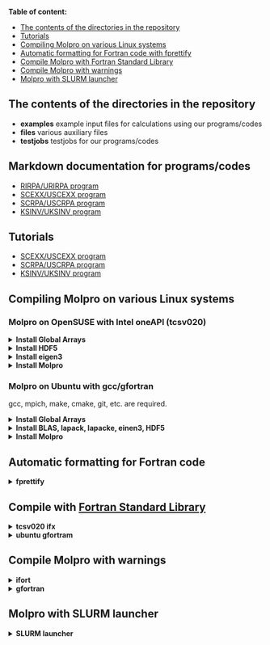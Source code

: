 **Table of content:**
- [The contents of the directories in the repository](#item_dirs)
- [Tutorials](#item_tutorials)
- [Compiling Molpro on various Linux systems](#item_compile)
- [Automatic formatting for Fortran code with fprettify](#item_fprettify)
- [Compile Molpro with Fortran Standard Library](#item_stdlib)
- [Compile Molpro with warnings](#item_warnings)
- [Molpro with SLURM launcher](#item_slurm)

<a id="item_dirs"></a>
## The contents of the directories in the repository
- **examples** example input files for calculations using our programs/codes
- **files** various auxiliary files
- **testjobs** testjobs for our programs/codes

<a id="item_docs"></a>
## Markdown documentation for programs/codes
- [RIRPA/URIRPA program](https://www.molpro.net/manual/doku.php?id=kohn-sham_random-phase_approximation#rirpa_program)
- [SCEXX/USCEXX program](https://www.molpro.net/manual/doku.php?id=kohn-sham_random-phase_approximation#scexx_program)
- [SCRPA/USCRPA program](https://www.molpro.net/manual/doku.php?id=kohn-sham_random-phase_approximation#scrpa_program)
- [KSINV/UKSINV program](https://github.com/EgorTrushin/Molpro_Tutorials/blob/main/docs/ksinv_uksinv.md)

<a id="item_tutorials"></a>
## Tutorials
- [SCEXX/USCEXX program](https://github.com/EgorTrushin/Molpro_Tutorials/blob/main/EXX_OEP.ipynb)
- [SCRPA/USCRPA program](https://github.com/EgorTrushin/Molpro_Tutorials/blob/main/RPA_OEP.ipynb)
- [KSINV/UKSINV program](https://github.com/EgorTrushin/Molpro_Tutorials/blob/main/KS_inversion.ipynb)

<a id="item_compile"></a>
## Compiling Molpro on various Linux systems

### Molpro on OpenSUSE with Intel oneAPI (tcsv020)

<details><summary><b>Install Global Arrays</b></summary>
  
```
I_MPI_CXX=icpx MPICC=mpiicx MPIF77=mpiifx ./configure --prefix=/home/trushin/libs/ga-5.8.2_ifx
make
make check
make install
```
</details>

<details><summary><b>Install HDF5</b></summary>

```
wget https://github.com/HDFGroup/hdf5/releases/download/hdf5_1.14.6/hdf5-1.14.6.tar.gz
```
```
./configure --enable-parallel --prefix=/home/trushin/libs/hdf5 CC=mpiicx CXX=mpiicpx
make -j 16
make install
```
</details>

<details><summary><b>Install eigen3</b></summary>

eigen3 does not need to be compiled, but needs to be downloaded and unpacked into a directory.
</details>

<details><summary><b>Install Molpro</b></summary>

Clone Molpro from GitHub. e.g.:

```
git clone https://github.com/molpro/molpro.git
```

Navigate to the created directory and configure the installation by:

```
FC=ifx CC=icx CXX=mpiicpx COPT=-O3 FOPT=-O1 CPPFLAGS="-I/home/trushin/libs/eigen-3.4.0/include/eigen3 -I/home/trushin/libs/hdf5/include" LDFLAGS="-lstdc++fs -L/home/trushin/libs/hdf5/lib64" PATH=$PATH:/home/trushin/libs/ga-5.8.2_ifx/bin:/home/trushin/libs/hdf5/bin ./configure --disable-gfortran-check --disable-aims --disable-slater
```

now replace the files:

src/util/molpro_main.cpp  
src/util/remove_all.cpp  

by the file of the same name from [*files*](./files) directory
then run, from:

```
make -j 28 symtrans_FLAGS=-O0
make quicktest
```

It is necessary to have /home/Tools/progs/intel/oneapi/mkl/2021.1.1/lib/intel64 in LD_LIBRARY_PATH to use compiled molpro.exe. Add this, e.g., to .bashrc or your slurm file:

```
export LD_LIBRARY_PATH=/home/Tools/progs/intel/oneapi/mkl/2021.1.1/lib/intel64:$LD_LIBRARY_PATH
```

Also
```
export LD_LIBRARY_PATH=/home/trushin/libs/hdf5/lib64:$LD_LIBRARY_PATH
```

</details>

### Molpro on Ubuntu with gcc/gfortran
gcc, mpich, make, cmake, git, etc. are required.

<details><summary><b>Install Global Arrays</b></summary>

```
./configure  
make
make check
make install
```
</details>

<details><summary><b>Install BLAS, lapack, lapacke, einen3, HDF5</b></summary>

```
sudo apt-get install libhdf5-mpi-dev
sudo apt-get install liblapack-dev liblapack-doc liblapack-pic liblapack3 liblapack-test liblapacke liblapacke-dev libeigen3-dev
```
</details>

<details><summary><b>Install Molpro</b></summary>

```
./configure FOPT=-O2 --disable-aims --disable-slater
make -j 16
make quicktest
```
Copy a Molpro token to /home/trushin/.molpro/ before making quicktest.
</details>

<a id="item_fprettify"></a>
## Automatic formatting for Fortran code

<details><summary><b>fprettify</b></summary>

[fprettify](https://github.com/pseewald/fprettify) is a great tool. My choice for formatting:
```
fprettify -i 2 -l 80 -w 1 -s
```
</details>

<a id="item_stdlib"></a>
## Compile with [Fortran Standard Library](https://github.com/fortran-lang/stdlib)

<details><summary><b>tcsv020 ifx</b></summary>

```
FC=ifx CC=icx CXX=mpiicpx COPT=-O3 FOPT=-O1 CPPFLAGS="-I/home/trushin/libs/eigen-3.4.0/include/eigen3 -I/home/trushin/libs/hdf5/include" LDFLAGS="-lstdc++fs -L/home/trushin/libs/hdf5/lib64" PATH=$PATH:/home/trushin/libs/ga-5.8.2_ifx/bin:/home/trushin/libs/hdf5/bin FCFLAGS="-L/home/trushin/libs/lib64 -lfortran_stdlib -I/home/trushin/libs/include -I/home/trushin/libs/include/fortran_stdlib/IntelLLVM-2025.0.4" ./configure --disable-gfortran-check --disable-aims --disable-slater
```

</details>

<details><summary><b>ubuntu gfortram</b></summary>

```
FC=ifx CC=icx CXX=mpiicpx COPT=-O3 FOPT=-O1 CPPFLAGS=-I/home/trushin/libs/eigen-3.4.0/include/eigen3 PATH=$PATH:/home/trushin/libs/ga-5.8.2_ifx/bin FCFLAGS="-L/home/trushin/libs/lib64 -lfortran_stdlib -I/home/trushin/libs/include -I/home/trushin/libs/include/fortran_stdlib/IntelLLVM-2025.0.4" ./configure --disable-gfortran-check
```

</details>


<a id="item_warnings"></a>
## Compile Molpro with warnings

<details><summary><b>ifort</b></summary>

For Intel Fortran, if you want, e.g., to see warnings for unused variables configure with FCFLAGS="-warn unused". For instance
```
I_MPI_CXX=icpc CC=icc FC=ifort FOPT=-O2 FCFLAGS="-warn unused" CPPFLAGS=-I/home/trushin/libs/eigen-3.4.0/include/eigen3 PATH=$PATH:/home/trushin/libs/ga-5.8.2/bin  ./configure --disable-gfortran-check
```
For other possible flags see [corresponding documentation](https://www.intel.com/content/www/us/en/docs/fortran-compiler/developer-guide-reference/2023-0/warn.html)
</details>

<details><summary><b>gfortran</b></summary>

For gfotran just to configure with FCFLAGS=-Wall:
```
./configure FCFLAGS=-Wall
```
</details>

<a id="item_slurm"></a>
## Molpro with SLURM launcher

<details><summary><b>SLURM launcher</b></summary>

One can replace LAUNCHER in bin/molpro (bin/molpro.sh)
```
LAUNCHER="/usr/bin/srun %x”
```
This helped to run properly hybrid MPI+OpenMP calculations on multiple nodes using cluster machines.
</details>
